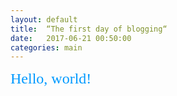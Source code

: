 ```yaml
---
layout: default
title:  “The first day of blogging“
date:   2017-06-21 00:50:00
categories: main
---
```


<font color=#0099ff size=5 face="黑体">Hello, world!</font>
